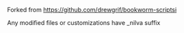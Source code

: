 Forked from https://github.com/drewgrif/bookworm-scriptsi

Any modified files or customizations have _nilva suffix
